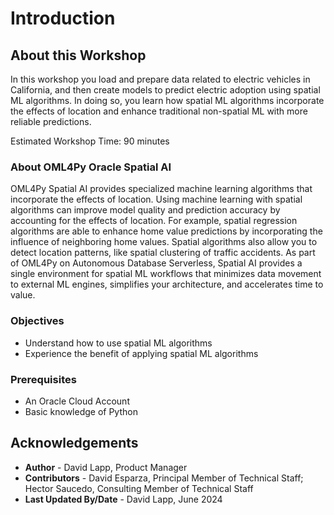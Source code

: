 # Introduction

## About this Workshop

In this workshop you load and prepare data related to electric vehicles in California, and then create models to predict electric adoption using spatial ML algorithms.  In doing so, you learn how spatial ML algorithms incorporate the effects of location and enhance traditional non-spatial ML with more reliable predictions.

Estimated Workshop Time: 90 minutes

### About OML4Py Oracle Spatial AI

OML4Py Spatial AI provides specialized machine learning algorithms that incorporate the effects of location. Using machine learning with spatial algorithms can improve model quality and prediction accuracy by accounting for the effects of location. For example, spatial regression algorithms are able to enhance home value predictions by incorporating the influence of neighboring home values. Spatial algorithms also allow you to detect location patterns, like spatial clustering of traffic accidents. As part of OML4Py on Autonomous Database Serverless, Spatial AI provides  a single environment for spatial ML workflows that minimizes data movement to external ML engines, simplifies your architecture, and accelerates time to value. 


### Objectives

- Understand how to use spatial ML algorithms
- Experience the benefit of applying spatial ML algorithms 


### Prerequisites

- An Oracle Cloud Account
- Basic knowledge of Python


## Acknowledgements

- **Author** - David Lapp, Product Manager
- **Contributors** - David Esparza, Principal Member of Technical Staff; Hector Saucedo, Consulting Member of Technical Staff 
- **Last Updated By/Date** - David Lapp, June 2024
